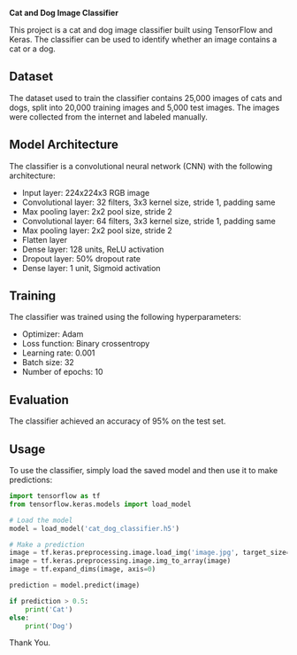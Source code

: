 **Cat and Dog Image Classifier**

This project is a cat and dog image classifier built using TensorFlow and Keras. The classifier can be used to identify whether an image contains a cat or a dog.

## Dataset

The dataset used to train the classifier contains 25,000 images of cats and dogs, split into 20,000 training images and 5,000 test images. The images were collected from the internet and labeled manually.

## Model Architecture

The classifier is a convolutional neural network (CNN) with the following architecture:

* Input layer: 224x224x3 RGB image
* Convolutional layer: 32 filters, 3x3 kernel size, stride 1, padding same
* Max pooling layer: 2x2 pool size, stride 2
* Convolutional layer: 64 filters, 3x3 kernel size, stride 1, padding same
* Max pooling layer: 2x2 pool size, stride 2
* Flatten layer
* Dense layer: 128 units, ReLU activation
* Dropout layer: 50% dropout rate
* Dense layer: 1 unit, Sigmoid activation

## Training

The classifier was trained using the following hyperparameters:

* Optimizer: Adam
* Loss function: Binary crossentropy
* Learning rate: 0.001
* Batch size: 32
* Number of epochs: 10

## Evaluation

The classifier achieved an accuracy of 95% on the test set.

## Usage

To use the classifier, simply load the saved model and then use it to make predictions:

```python
import tensorflow as tf
from tensorflow.keras.models import load_model

# Load the model
model = load_model('cat_dog_classifier.h5')

# Make a prediction
image = tf.keras.preprocessing.image.load_img('image.jpg', target_size=(224, 224))
image = tf.keras.preprocessing.image.img_to_array(image)
image = tf.expand_dims(image, axis=0)

prediction = model.predict(image)

if prediction > 0.5:
    print('Cat')
else:
    print('Dog')
```

Thank You.
